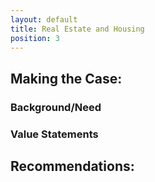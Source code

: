 ```yaml
---
layout: default
title: Real Estate and Housing
position: 3
---
```

## Making the Case: 
### Background/Need
### Value Statements
## Recommendations:
